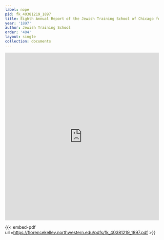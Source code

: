 ```yaml
---
label: nope
pid: fk_40381219_1897
title: Eighth Annual Report of the Jewish Training School of Chicago for 1896-97
year: '1897'
author: Jewish Training School
order: '404'
layout: single
collection: documents
---
```

<iframe src="https://northwestern.app.box.com/embed/s/0lowareqr9ze2mneat4tmw45tlugm45v?sortColumn=date&view=list" width="100%" height="550" frameborder="0" allowfullscreen webkitallowfullscreen msallowfullscreen></iframe>


{{< embed-pdf url=https://florencekelley.northwestern.edu/pdfs/fk_40381219_1897.pdf >}}